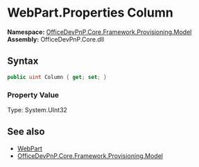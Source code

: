 # WebPart.Properties Column
  

**Namespace:** [OfficeDevPnP.Core.Framework.Provisioning.Model](OfficeDevPnP.Core.Framework.Provisioning.Model.md)  
**Assembly:** OfficeDevPnP.Core.dll  
## Syntax
```C#
public uint Column { get; set; }
```

### Property Value
Type: System.UInt32  

## See also
- [WebPart](OfficeDevPnP.Core.Framework.Provisioning.Model.WebPart.md) 
- [OfficeDevPnP.Core.Framework.Provisioning.Model](OfficeDevPnP.Core.Framework.Provisioning.Model.md) 

